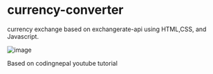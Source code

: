 # currency-converter
currency exchange based on exchangerate-api using HTML,CSS, and Javascript. 



![image](https://user-images.githubusercontent.com/67569126/157027714-20f2e7b9-b9b8-44c2-8965-d63388a15614.png)








Based on codingnepal youtube tutorial
